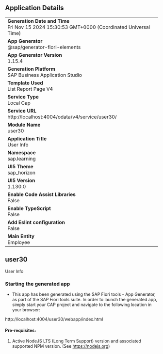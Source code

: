 ## Application Details
|               |
| ------------- |
|**Generation Date and Time**<br>Fri Nov 15 2024 15:30:53 GMT+0000 (Coordinated Universal Time)|
|**App Generator**<br>@sap/generator-fiori-elements|
|**App Generator Version**<br>1.15.4|
|**Generation Platform**<br>SAP Business Application Studio|
|**Template Used**<br>List Report Page V4|
|**Service Type**<br>Local Cap|
|**Service URL**<br>http://localhost:4004/odata/v4/service/user30/|
|**Module Name**<br>user30|
|**Application Title**<br>User Info|
|**Namespace**<br>sap.learning|
|**UI5 Theme**<br>sap_horizon|
|**UI5 Version**<br>1.130.0|
|**Enable Code Assist Libraries**<br>False|
|**Enable TypeScript**<br>False|
|**Add Eslint configuration**<br>False|
|**Main Entity**<br>Employee|

## user30

User Info

### Starting the generated app

-   This app has been generated using the SAP Fiori tools - App Generator, as part of the SAP Fiori tools suite.  In order to launch the generated app, simply start your CAP project and navigate to the following location in your browser:

http://localhost:4004/user30/webapp/index.html

#### Pre-requisites:

1. Active NodeJS LTS (Long Term Support) version and associated supported NPM version.  (See https://nodejs.org)


